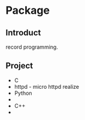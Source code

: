Package
=======

Introduct
---------
record programming.

Project
-------
- C
 - httpd - micro httpd realize
- Python
 - 
- C++
 - 
